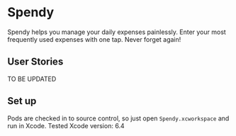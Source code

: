 # Spendy
Spendy helps you manage your daily expenses painlessly. Enter your most frequently used expenses with one tap. Never forget again!

## User Stories
TO BE UPDATED

## Set up

Pods are checked in to source control, so just open `Spendy.xcworkspace` and run in Xcode.
Tested Xcode version: 6.4
